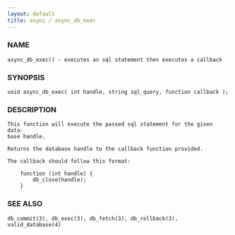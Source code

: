 ```yaml
---
layout: default
title: async / async_db_exec
---
```


### NAME

    async_db_exec() - executes an sql statement then executes a callback

### SYNOPSIS

    void async_db_exec( int handle, string sql_query, function callback );

### DESCRIPTION

    This function will execute the passed sql statement for the given data‐
    base handle.

    Returns the database handle to the callback function provided.

    The callback should follow this format:

        function (int handle) {
            db_close(handle);
        }

### SEE ALSO

    db_commit(3), db_exec(3), db_fetch(3), db_rollback(3), valid_database(4)

